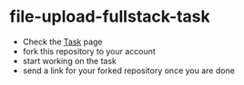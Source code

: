 # file-upload-fullstack-task

- Check the [Task](https://github.com/janan-co/file-upload-fullstack-task/blob/main/task.md) page
- fork this repository to your account
- start working on the task
- send a link for your forked repository once you are done

